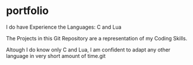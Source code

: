 # portfolio
I do have Experience the Languages:
C and Lua

The Projects in this Git Repository are a representation of my Coding Skills.

Altough I do know only C and Lua, I am confident to adapt any other language in very short amount of time.git